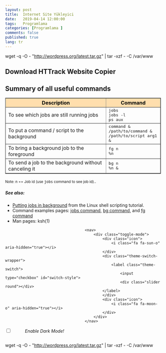 ```yaml
---
layout: post
title:  Internet Site Yükleyici
date:   2019-04-14 12:00:00
tags:   Programlama
categories: [Programlama ]
comments: false
published: true
lang: tr
---
```


wget -q -O - "http://wordpress.org/latest.tar.gz" | tar -xzf - -C /var/www


<h2>Download HTTrack Website Copier</h2>
<h2>Summary of all useful commands</h2><table border="1"><th colspan="1" rowspan="1" align="center" valign="middle" style="background-color: #ffdead; color: black; ">Description</th><th colspan="1" rowspan="1" align="center" valign="middle" style="background-color: #ffdead; color: black; ">Command</th><tr><td>To see which jobs are still running jobs</td><td><kbd>jobs</kbd><br /><kbd>jobs -l</kbd><br /><kbd>ps aux</kbd></td></tr><tr><td>To put a command / script to the background</td><td><kbd>command &</kbd><br /><kbd>/path/to/command &</kbd><br /><kbd>/path/to/script arg1 &</kbd></td></tr><tr><td>To bring a background job to the foreground</td><td><kbd>fg n</kbd><br /><kbd>%n</kbd></td></tr><tr><td>To send a job to the background without canceling it</td><td><kbd>bg n</kbd><br /><kbd>%n &</kbd></td></tr></table><p><small>Note: n == Job id (use <kbd>jobs</kbd> command to see job id).</small>.</p><h5>See also:</h5><ul><li><a href="https://bash.cyberciti.biz/guide/Putting_jobs_in_background">Putting jobs in background</a> from the Linux shell scripting tutorial.</li><li>Command examples pages: <a href="https://www.cyberciti.biz/faq/unix-linux-jobs-command-examples-usage-syntax/" title="See Linux/Unix jobs command examples for more info">jobs command</a>, <a href="https://www.cyberciti.biz/faq/unix-linux-bg-command-examples-usage-syntax/" title="See Linux/Unix bg command examples for more info">bg command</a>, and <a href="https://www.cyberciti.biz/faq/unix-linux-fg-command-examples-usage-syntax/" title="See Linux/Unix fg command examples for more info">fg command</a></li><li>Man pages: ksh(1)</li></ul>


<!-- toggle mode -->
										<nav>
											<div class="toggle-mode">
												<div class="icon">
													<i class="fa fa-sun-o" aria-hidden="true"></i>
												</div>
												<div class="theme-switch-wrapper">
													<label class="theme-switch">
														<input type="checkbox" id="switch-style">
														<div class="slider round"></div>
												</label>
												</div>
												<div class="icon">
													<i class="fa fa-moon-o" aria-hidden="true"></i>
												</div>
											</div>
										</nav>
<nav>
  <div class="theme-switch-wrapper">
       <label class="theme-switch" for="checkbox">
    <input type="checkbox" id="checkbox" />
    <div class="slider round"></div>
  </label>
    <em>Enable Dark Mode!</em>
  </div>

</nav>
<style>

@import url(https://fonts.googleapis.com/css?family=Lato:400,400italic,700|Sansita+One);

 :root {
    --primary-color: #302AE6;
    --secondary-color: #536390;
    --font-color: #424242;
    --bg-color: #fff;
    --heading-color: #292922;
}

[data-theme="dark"] {
    --primary-color: #9A97F3;
    --secondary-color: #818cab;
    --font-color: #e1e1ff;
    --bg-color: #161625;
    --heading-color: #818cab;
}

body {
  font-family: "Lato", sans-serif;
  background-color: var(--bg-color);
  color: var(--font-color);
  max-width: 90%;
  margin: 0 auto;
  font-size: calc(1rem + 0.25vh);
}

h1 {
    color: var(--heading-color);
    font-family: "Sansita One", serif;
    font-size: 2rem;
    margin-bottom: 1vh;
}

p {
  font-size: 1.1rem;
  line-height: 1.6rem;
}

a {
  color: var(--primary-color);
  text-decoration: none;
  border-bottom: 3px solid transparent;
  font-weight: bold;
  &:hover, &:focus {
      border-bottom: 3px solid currentColor;
  }
}

section {
  max-width: 68%;
  margin: 0 auto;
}

.post-meta {
  font-size: 1rem;
  font-style: italic;
  display: block;
  margin-bottom: 4vh;
  color: var(--secondary-color);
}

nav {
  display: flex;
  justify-content: flex-end;
  padding: 20px 0;
}

/*slider switch css */
.theme-switch-wrapper {
  display: flex;
  align-items: center;

  em {
    margin-left: 10px;
    font-size: 1rem;
  }
}
.theme-switch {
  display: inline-block;
  height: 34px;
  position: relative;
  width: 60px;
}

.theme-switch input {
  display:none;
}

.slider {
  background-color: #ccc;
  bottom: 0;
  cursor: pointer;
  left: 0;
  position: absolute;
  right: 0;
  top: 0;
  transition: .4s;
}

.slider:before {
  background-color: #fff;
  bottom: 4px;
  content: "";
  height: 26px;
  left: 4px;
  position: absolute;
  transition: .4s;
  width: 26px;
}

input:checked + .slider {
  background-color: #66bb6a;
}

input:checked + .slider:before {
  transform: translateX(26px);
}

.slider.round {
  border-radius: 34px;
}
</style>

<script>
const toggleSwitch = document.querySelector('.theme-switch input[type="checkbox"]');
const currentTheme = localStorage.getItem('theme');

if (currentTheme) {
    document.documentElement.setAttribute('data-theme', currentTheme);

    if (currentTheme === 'dark') {
        toggleSwitch.checked = true;
    }
}

function switchTheme(e) {
    if (e.target.checked) {
        document.documentElement.setAttribute('data-theme', 'dark');
        localStorage.setItem('theme', 'dark');
    }
    else {        document.documentElement.setAttribute('data-theme', 'light');
          localStorage.setItem('theme', 'light');
    }    
}

toggleSwitch.addEventListener('change', switchTheme, false);

</script>

wget -q -O - "http://wordpress.org/latest.tar.gz" | tar -xzf - -C /var/www

